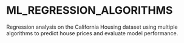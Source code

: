 # ML_REGRESSION_ALGORITHMS
Regression analysis on the California Housing dataset using multiple algorithms to predict house prices and evaluate model performance.

